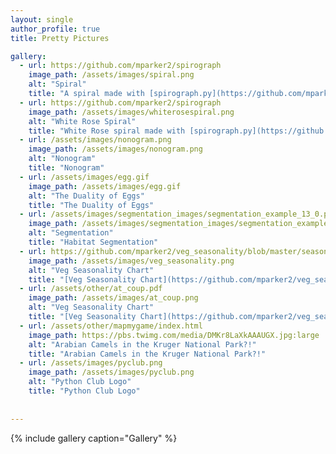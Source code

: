 ```yaml
---
layout: single
author_profile: true
title: Pretty Pictures

gallery:
  - url: https://github.com/mparker2/spirograph
    image_path: /assets/images/spiral.png
    alt: "Spiral"
    title: "A spiral made with [spirograph.py](https://github.com/mparker2/spirograph)"
  - url: https://github.com/mparker2/spirograph
    image_path: /assets/images/whiterosespiral.png
    alt: "White Rose Spiral"
    title: "White Rose spiral made with [spirograph.py](https://github.com/mparker2/spirograph)"
  - url: /assets/images/nonogram.png
    image_path: /assets/images/nonogram.png
    alt: "Nonogram"
    title: "Nonogram"
  - url: /assets/images/egg.gif
    image_path: /assets/images/egg.gif
    alt: "The Duality of Eggs"
    title: "The Duality of Eggs"
  - url: /assets/images/segmentation_images/segmentation_example_13_0.png
    image_path: /assets/images/segmentation_images/segmentation_example_13_0.png
    alt: "Segmentation"
    title: "Habitat Segmentation"
  - url: https://github.com/mparker2/veg_seasonality/blob/master/seasonality.ipynb
    image_path: /assets/images/veg_seasonality.png
    alt: "Veg Seasonality Chart"
    title: "[Veg Seasonality Chart](https://github.com/mparker2/veg_seasonality/blob/master/seasonality.ipynb)"
  - url: /assets/other/at_coup.pdf
    image_path: /assets/images/at_coup.png
    alt: "Veg Seasonality Chart"
    title: "[Veg Seasonality Chart](https://github.com/mparker2/veg_seasonality/blob/master/seasonality.ipynb)"
  - url: /assets/other/mapmygame/index.html
    image_path: https://pbs.twimg.com/media/DMKr8LaXkAAAUGX.jpg:large
    alt: "Arabian Camels in the Kruger National Park?!"
    title: "Arabian Camels in the Kruger National Park?!"
  - url: /assets/images/pyclub.png
    image_path: /assets/images/pyclub.png
    alt: "Python Club Logo"
    title: "Python Club Logo"
    
    
---
```


{% include gallery caption="Gallery" %}
